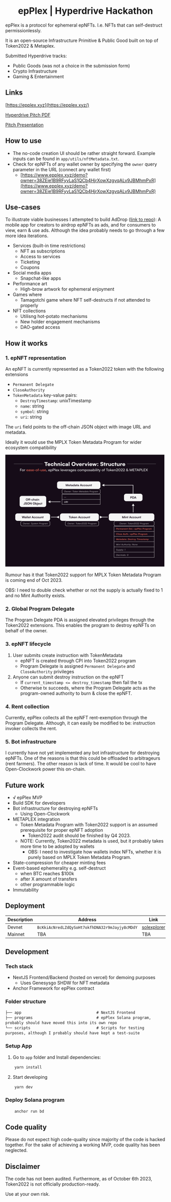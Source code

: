 <h1 align="center">epPlex | Hyperdrive Hackathon</h1>

epPlex is a protocol for ephemeral epNFTs.
I.e. NFTs that can self-destruct permissionlessly.

It is an open-source Infrastructure Primitive & Public Good built on top of Token2022 & Metaplex.

Submitted Hyperdrive tracks:
- Public Goods (was not a choice in the submission form)
- Crypto Infrastructure
- Gaming & Entertainment


## Links
[https://epplex.xyz](https://epplex.xyz/)

[Hyperdrive Pitch PDF](https://epplex.xyz/HyperdrivePitch.pdf)


[Pitch Presentation](https://youtu.be/FXaGxVFanDs?si=Tne5biENrXJKjiSY)

## How to use
- The no-code creation UI should be rather straight forward. Example inputs can be found in `app/utils/nftMetadata.txt`.
- Check for epNFTs of any wallet owner by specifying the `owner` query parameter in the URL (connect any wallet first)
  - [https://www.epplex.xyz/demo?owner=38ZEie1B9RFyvLaS1QCb4HjrXowXzgvqALv9JBMhmPxR](https://www.epplex.xyz/demo?owner=38ZEie1B9RFyvLaS1QCb4HjrXowXzgvqALv9JBMhmPxR)


## Use-cases
To illustrate viable businesses I attempted to build AdDrop ([link to repo](https://github.com/epPlex/AdDrop)):
A mobile app for creators to airdrop epNFTs as ads, and for consumers to view, earn & use ads.
Although the idea probably needs to go through a few more idea iterations.

- Services (built-in time restrictions)
  - NFT as subscriptions
  - Access to services
  - Ticketing
  - Coupons
- Social media apps
  - Snapchat-like apps
- Performance art
  - High-brow artwork for ephemeral enjoyment
- Games where
  - Tamagotchi game where NFT self-destructs if not attended to properly
- NFT collections
  - Utilisng hot-potato mechanisms
  - New holder engagement mechanisms
  - DAO-gated access

## How it works

### 1. epNFT representation
An epNFT is currently represented as a Token2022 token with the following extensions
- `Permanent Delegate`
- `CloseAuthority`
- `TokenMetadata` key-value pairs:
    - `DestroyTimestamp`: unixTimestamp
    - `name`: string
    - `symbol`: string
    - `uri`: string

The `uri` field points to the off-chain JSON object with image URL and metadata.

Ideally it would use the MPLX Token Metadata Program for wider ecosystem compatibility

<img src="gitImages/TechnicalOverviewStructure.png" width="500" height="350">

Rumour has it that Token2022 support for MPLX Token Metadata Program is coming end of Oct 2023.

OBS: I need to double check whether or not the supply is actually fixed to 1 and no Mint Authority exists.

### 2. Global Program Delegate
The Program Delegate PDA is assigned elevated privileges through the Token2022 extensions.
This enables the program to destroy epNFTs on behalf of the owner.

### 3. epNFT lifecycle
1. User submits create instruction with TokenMetadata
   - epNFT is created through CPI into Token2022 program
   - Program Delegate is assigned `Permanent Delegate` and `CloseAuthority` privileges
2. Anyone can submit destroy instruction on the epNFT
   - If `current_timestamp <= destroy_timestamp` then fail the tx
   - Otherwise tx succeeds, where the Program Delegate acts as the program-owned authority to burn & close the epNFT.

### 4. Rent collection
Currently, epPlex collects all the epNFT rent-exemption through the Program Delegate.
Although, it can easily be modified to be: instruction invoker collects the rent.

### 5. Bot infrastructure
I currently have not yet implemented any bot infrastructure for destroying epNFTs.
One of the reasons is that this could be offloaded to arbitrageurs (rent farmers). The other reason is lack of time.
It would be cool to have Open-Clockwork power this on-chain.

## Future work
- √ epPlex MVP
- Build SDK for developers
- Bot infrastructure for destroying epNFTs
    - Using Open-Clockwork
- METAPLEX integration
    - Token Metadata Program with Token2022 support is an assumed prerequisite for proper epNFT adoption
        - Token2022 audit should be finished by Q4 2023.
    - NOTE: Currently, Token2022 metadata is used, but it probably takes more time to be adopted by wallets
        - OBS: I need to investigate how wallets index NFTs, whether it is purely based on MPLX Token Metadata Program.
- State-compression for cheaper minting fees
- Event-based ephemerality e.g. self-destruct
    - when BTC reaches $100k
    - after X amount of transfers
    - other programmable logic
- Immutability


## Deployment

| Description | Address                                       | Link                                                                                                           |
|-------------|-----------------------------------------------|----------------------------------------------------------------------------------------------------------------|
| Devnet      | `BcKkiAcNredLZdQySoHt7okfhDNA32r9mJayjy8cMDdY` | [solexplorer](https://explorer.solana.com/address/BcKkiAcNredLZdQySoHt7okfhDNA32r9mJayjy8cMDdY?cluster=devnet) |
| Mainnet     | TBA                                           | TBA                                                                                                            |




## Development

### Tech stack
- NextJS Frontend/Backend (hosted on vercel) for demoing purposes
  - Uses Genesysgo SHDW for NFT metadata
- Anchor Framework for epPlex contract

### Folder structure
    ├── app                                 # NextJS Frontend
    ├── programs                            # epPlex Solana program, probably should have moved this into its own repo
    └── scripts                             # Scripts for testing purposes, although I probably should have kept a test-suite

### Setup App

1. Go to `app` folder and Install dependencies:
```bash
    yarn install
```
2. Start developing
```bash
    yarn dev
```


### Deploy Solana program
```bash
    anchor run bd
```



## Code quality
Please do not expect high code-quality since majority of the code is hacked together. For the sake of achieving a working MVP, code quality has been neglected.

## Disclaimer
The code has not been audited. Furthermore, as of October 6th 2023, Token2022 is not officially production-ready.

Use at your own risk.

